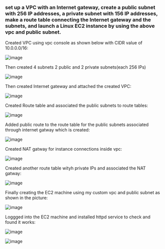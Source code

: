 ### set up a VPC with an Internet gateway, create a public subnet with 256 IP addresses, a private subnet with 156 IP addresses, make a route table connecting the Internet gateway and the subnets, and launch a Linux EC2 instance by using the above vpc and public subnet.

Created VPC using vpc console as shown below with CIDR value of 10.0.0.0/16:

![image](https://github.com/Surya-hu/AWS_tasks/assets/119995742/80890fb3-7040-47f0-a562-8da7bed2b3cf)

Then created 4 subnets 2 public and 2 private subnets(each 256 IPs)

![image](https://github.com/Surya-hu/AWS_tasks/assets/119995742/f93f0d77-4032-4b3d-b3ac-10a4f53933c1)

Then created Internet gateway and attached the created VPC:

![image](https://github.com/Surya-hu/AWS_tasks/assets/119995742/ecefb2ed-bb34-474f-a042-2e999cf662b8)

Created Route table and associated the public subnets to route tables:

![image](https://github.com/Surya-hu/AWS_tasks/assets/119995742/dd93d4d7-a431-4210-a5d0-df235ef68ee8)

Added public route to the route table for the public subnets associated through internet gatway which is created:

![image](https://github.com/Surya-hu/AWS_tasks/assets/119995742/da89384a-4a5b-40c3-978d-93c9b6be5413)

Created NAT gatway for instance connections inside vpc:

![image](https://github.com/Surya-hu/AWS_tasks/assets/119995742/47c59587-f03b-4093-bbca-e025b3277472)

Created another route table wityh private IPs and associated the NAT gatway:

![image](https://github.com/Surya-hu/AWS_tasks/assets/119995742/3ea8a548-5c30-4ee5-ac93-7cc3d6c7825a)

Finally creating the EC2 machine using my custom vpc and public subnet as shown in the picture:

![image](https://github.com/Surya-hu/AWS_tasks/assets/119995742/bd41433b-37fc-4c83-a79d-83be193379d5)

Loggged into the EC2 machine and installed httpd service to check and found it works:

![image](https://github.com/Surya-hu/AWS_tasks/assets/119995742/f0a99f58-e20a-4d8b-b0be-f51510f88fc3)


![image](https://github.com/Surya-hu/AWS_tasks/assets/119995742/976b4004-e333-4187-8c3f-5e826e15b1ca)



